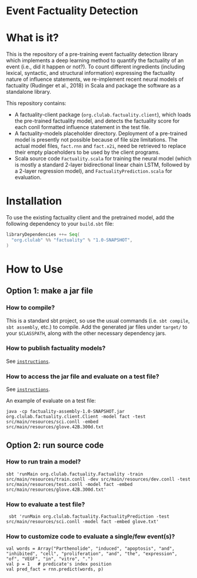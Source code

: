 # Event Factuality Detection

# What is it?

This is the repository of a pre-training event factuality detection library which implements a deep learning method to quantify the factuality of an event (i.e., did it happen or not?). To count different ingredients (including lexical, syntactic, and structural information) expressing the factuality nature of influence statements, we re-implement recent neural models of factuality (Rudinger et al., 2018) in Scala and package the software as a standalone library. 

This repository contains:
 
+ A factuality-client package (`org.clulab.factuality.client`), which loads the pre-trained factuality model, and detects the factuality score for each conll formatted influence statement in the test file.  
+ A factuality-models placeholder directory. Deployment of a pre-trained model is presently not possible because of file size limitations. The actual model files, `fact.rnn` and `fact.x2i`, need be retrieved to replace their empty placeholders to be used by the client programs.
+ Scala source code `Factuality.scala` for training the neural model (which is mostly a standard 2-layer bidirectional linear chain LSTM, followed by a 2-layer regression model), and `FactualityPrediction.scala` for evaluation.


# Installation

To use the existing factuality client and the pretrained model, add the following dependency to your `build.sbt` file:

```scala
libraryDependencies ++= Seq(
  "org.clulab" %% "factuality" % "1.0-SNAPSHOT",
)
```

# How to Use
## Option 1: make a jar file 
### How to compile?

This is a standard sbt project, so use the usual commands (i.e. `sbt compile`, `sbt assembly`, etc.) to compile. Add the generated jar files under `target/` to your `$CLASSPATH`, along with the other necessary dependency jars.

### How to publish factuality models? 
See [`instructions`](https://github.com/clulab/factuality/blob/master/factuality-models/README.md).

### How to access the jar file and evaluate on a test file? 
See [`instructions`](https://github.com/clulab/factuality/tree/master/factuality-client).

An example of evaluate on a test file:

```java -cp factuality-assembly-1.0-SNAPSHOT.jar org.clulab.factuality.client.Client -model fact -test src/main/resources/sci.conll -embed src/main/resources/glove.42B.300d.txt```

## Option 2: run source code 

### How to run train a model?
```sbt 'runMain org.clulab.factuality.Factuality -train src/main/resources/train.conll -dev src/main/resources/dev.conll -test src/main/resources/test.conll -model fact -embed src/main/resources/glove.42B.300d.txt'```

### How to evaluate a test file?
``` sbt 'runMain org.clulab.factuality.FactualityPrediction -test src/main/resources/sci.conll -model fact -embed glove.txt'``` 

### How to customize code to evaluate a single/few event(s)?
```val rnn = Factuality("fact")
val words = Array("Parthenolide", "induced", "apoptosis", "and", "inhibited", "cell", "proliferation", "and", "the", "expression", "of", "VEGF", "in", "vitro", ".")
val p = 1   # predicate's index position
val pred_fact = rnn.predict(words, p)                     
```

